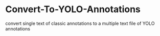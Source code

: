 # Convert-To-YOLO-Annotations
convert single text of classic annotations to a multiple text file of YOLO annotations
